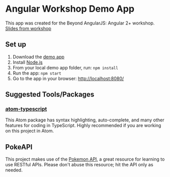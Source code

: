 # Angular Workshop Demo App

This app was created for the Beyond AngularJS: Angular 2+ workshop. [Slides from workshop]( https://docs.google.com/presentation/d/1t8omq2U09pUpCN9-PCH_51qsXWq30-XXAVXF7UgPe4k/edit?usp=sharing)

## Set up
1. Download the [demo app]( https://github.com/amyrhsieh/angular-devday-demo)
2. Install [Node.js](https://nodejs.org/en/download/)
3. From your local demo app folder, run: `npm install`
4. Run the app: `npm start`
5. Go to the app in your browser: [http://localhost:8080/](http://localhost:8080/)

## Suggested Tools/Packages

### [atom-typescript](https://atom.io/packages/atom-typescript)
This Atom package has syntax highlighting, auto-complete, and many other features for coding in TypeScript. Highly recommended if you are working on this project in Atom.

## PokeAPI
This project makes use of the [Pokemon API](https://pokeapi.co/), a great resource for learning to use RESTful APIs. Please don't abuse this resource; hit the API only as needed.
